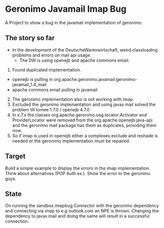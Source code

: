 Geronimo Javamail Imap Bug
==========================

A Project to show a bug in the javamail implementation of geronimo.

The story so far
----------------
- In the development of the DeutscheWarenwirtschaft, weird classloading problems and errors on mail api usage.
  - The DW is using openejb and apache commons email.

1. Found duplicated implementation.
  - openejb is pulling in org.apache.geronimo.javamail:geronimo-javamail_1.4_mail
  - apache commons email pulling in javamail
2. The geronimo implementation also is not working with imap.
3. Excluded the geronimo implementation and using javax.mail solved the problem till tomee 1.7.0 / openejb 4.7.0
4. In x.7.x the classes org.apache.geronimo.osg.locator.Activator and ProviderLocator were removed from the org.apache.openejb:java-api
   and the geronimo mail package has them as duplicates, providing them now.
5. So if imap is used in openejb either a complexes exclude and reshade is needed or the geronimo implementation must be repaired.

Target
------
Build a simple example to display the errors in the imap implementation. Think about alternatives (POP Auth ex.).
Show the error to the geronimo guys.

State
-----
On running the sandbox.imapbug.Connector with the geronimo dependency and connecting via imap to e.g outlook.com an NPE
is thrown.
Changing the dependency to javax.mail and doing the same will result in a successful connection.
